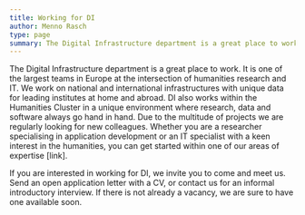 ```yaml
---
title: Working for DI
author: Menno Rasch
type: page
summary: The Digital Infrastructure department is a great place to work. It is one of the largest teams in Europe at the intersection of humanities research and IT.
---
```

The Digital Infrastructure department is a great place to work. It is one of the largest teams in Europe at the intersection of humanities research and IT. We work on national and international infrastructures with unique data for leading institutes at home and abroad. DI also works within the Humanities Cluster in a unique environment where research, data and software always go hand in hand. Due to the multitude of projects we are regularly looking for new colleagues. Whether you are a researcher specialising in application development or an IT specialist with a keen interest in the humanities, you can get started within one of our areas of expertise [link].

If you are interested in working for DI, we invite you to come and meet us. Send an open application letter with a CV, or contact us for an informal introductory interview. If there is not already a vacancy, we are sure to have one available soon.
